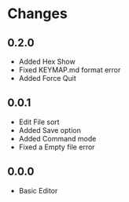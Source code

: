 # Changes

## 0.2.0

* Added Hex Show
* Fixed KEYMAP.md format error
* Added Force Quit

## 0.0.1

* Edit File sort
* Added Save option
* Added Command mode
* Fixed a Empty file error

## 0.0.0

* Basic Editor